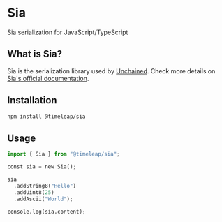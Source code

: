 # Sia

Sia serialization for JavaScript/TypeScript

## What is Sia?

Sia is the serialization library used by [Unchained](https://github.com/TimeleapLabs/unchained). Check more details on [Sia's official documentation](https://timeleap.swiss/docs/products/sia).

## Installation

```bash
npm install @timeleap/sia
```

## Usage

```python
import { Sia } from "@timeleap/sia";

const sia = new Sia();

sia
  .addString8("Hello")
  .addUint8(25)
  .addAscii("World");

console.log(sia.content);
```
